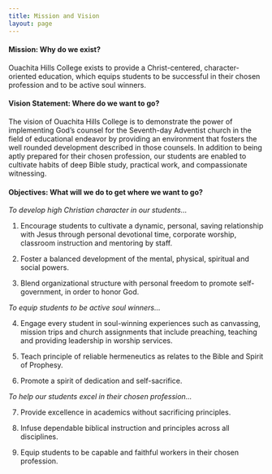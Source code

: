 ```yaml
---
title: Mission and Vision
layout: page
---
```


#### Mission: Why do we exist?

Ouachita Hills College exists to provide a Christ-centered, character-oriented education, which
equips students to be successful in their chosen profession and to be active soul winners.

#### Vision Statement: Where do we want to go?
The vision of Ouachita Hills College is to demonstrate the power of implementing God’s counsel
for the Seventh-day Adventist church in the field of educational endeavor by providing an
environment that fosters the well rounded development described in those counsels. In
addition to being aptly prepared for their chosen profession, our students are enabled to
cultivate habits of deep Bible study, practical work, and compassionate witnessing.

#### Objectives: What will we do to get where we want to go?

*To develop high Christian character in our students…*

1. Encourage students to cultivate a dynamic, personal, saving relationship with Jesus
through personal devotional time, corporate worship, classroom instruction and
mentoring by staff.

2. Foster a balanced development of the mental, physical, spiritual and social powers.

3. Blend organizational structure with personal freedom to promote self-government, in
order to honor God.

*To equip students to be active soul winners…*

4. Engage every student in soul-winning experiences such as canvassing, mission trips and
church assignments that include preaching, teaching and providing leadership in
worship services.

5. Teach principle of reliable hermeneutics as relates to the Bible and Spirit of Prophesy.

6. Promote a spirit of dedication and self-sacrifice.

*To help our students excel in their chosen profession…*

7. Provide excellence in academics without sacrificing principles.

8. Infuse dependable biblical instruction and principles across all disciplines.

9. Equip students to be capable and faithful workers in their chosen profession.